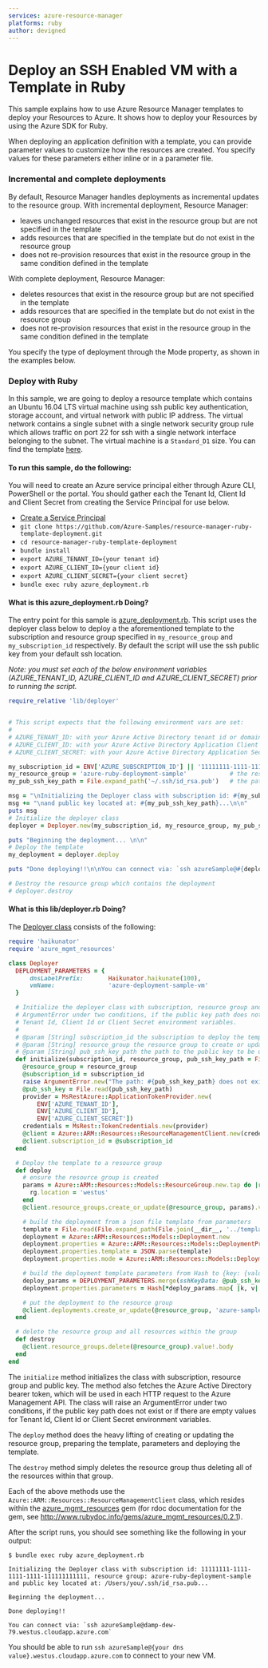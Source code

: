 ```yaml
---
services: azure-resource-manager
platforms: ruby
author: devigned
---
```


# Deploy an SSH Enabled VM with a Template in Ruby
This sample explains how to use Azure Resource Manager templates to deploy your Resources to Azure. It shows how to
deploy your Resources by using the Azure SDK for Ruby.

When deploying an application definition with a template, you can provide parameter values to customize how the
resources are created. You specify values for these parameters either inline or in a parameter file.

### Incremental and complete deployments
By default, Resource Manager handles deployments as incremental updates to the resource group. With incremental
deployment, Resource Manager:

- leaves unchanged resources that exist in the resource group but are not specified in the template
- adds resources that are specified in the template but do not exist in the resource group
- does not re-provision resources that exist in the resource group in the same condition defined in the template

With complete deployment, Resource Manager:

- deletes resources that exist in the resource group but are not specified in the template
- adds resources that are specified in the template but do not exist in the resource group
- does not re-provision resources that exist in the resource group in the same condition defined in the template

You specify the type of deployment through the Mode property, as shown in the examples below.

### Deploy with Ruby
In this sample, we are going to deploy a resource template which contains an Ubuntu 16.04 LTS virtual machine using
ssh public key authentication, storage account, and virtual network with public IP address. The virtual network
contains a single subnet with a single network security group rule which allows traffic on port 22 for ssh with a single
network interface belonging to the subnet. The virtual machine is a `Standard_D1` size. You can find the template
[here](./templates/template.json).

#### To run this sample, do the following:
You will need to create an Azure service principal either through Azure CLI, PowerShell or the portal. You should gather
each the Tenant Id, Client Id and Client Secret from creating the Service Principal for use below.
- [Create a Service Principal](https://azure.microsoft.com/en-us/documentation/articles/resource-group-authenticate-service-principal/#authenticate-with-password---azure-cli)
- `git clone https://github.com/Azure-Samples/resource-manager-ruby-template-deployment.git`
- `cd resource-manager-ruby-template-deployment`
- `bundle install`
- `export AZURE_TENANT_ID={your tenant id}`
- `export AZURE_CLIENT_ID={your client id}`
- `export AZURE_CLIENT_SECRET={your client secret}`
- `bundle exec ruby azure_deployment.rb`

#### What is this azure_deployment.rb Doing?
The entry point for this sample is [azure_deployment.rb](./azure_deployment.rb). This script uses the deployer class
below to deploy a the aforementioned template to the subscription and resource group specified in `my_resource_group`
and `my_subscription_id` respectively. By default the script will use the ssh public key from your default ssh
location.

*Note: you must set each of the below environment variables (AZURE_TENANT_ID, AZURE_CLIENT_ID and AZURE_CLIENT_SECRET) prior to
running the script.*

``` ruby
require_relative 'lib/deployer'


# This script expects that the following environment vars are set:
#
# AZURE_TENANT_ID: with your Azure Active Directory tenant id or domain
# AZURE_CLIENT_ID: with your Azure Active Directory Application Client ID
# AZURE_CLIENT_SECRET: with your Azure Active Directory Application Secret

my_subscription_id = ENV['AZURE_SUBSCRIPTION_ID'] || '11111111-1111-1111-1111-111111111111'   # your Azure Subscription Id
my_resource_group = 'azure-ruby-deployment-sample'            # the resource group for deployment
my_pub_ssh_key_path = File.expand_path('~/.ssh/id_rsa.pub')   # the path to your rsa public key file

msg = "\nInitializing the Deployer class with subscription id: #{my_subscription_id}, resource group: #{my_resource_group}"
msg += "\nand public key located at: #{my_pub_ssh_key_path}...\n\n"
puts msg
# Initialize the deployer class
deployer = Deployer.new(my_subscription_id, my_resource_group, my_pub_ssh_key_path)

puts "Beginning the deployment... \n\n"
# Deploy the template
my_deployment = deployer.deploy

puts "Done deploying!!\n\nYou can connect via: `ssh azureSample@#{deployer.dns_prefix}.westus.cloudapp.azure.com`"

# Destroy the resource group which contains the deployment
# deployer.destroy
```
#### What is this lib/deployer.rb Doing?
The [Deployer class](./lib/deployer.rb) consists of the following:
``` ruby
require 'haikunator'
require 'azure_mgmt_resources'

class Deployer
  DEPLOYMENT_PARAMETERS = {
      dnsLabelPrefix:       Haikunator.haikunate(100),
      vmName:               'azure-deployment-sample-vm'
  }

  # Initialize the deployer class with subscription, resource group and public key. The class will raise an
  # ArgumentError under two conditions, if the public key path does not exist or if there are empty values for
  # Tenant Id, Client Id or Client Secret environment variables.
  #
  # @param [String] subscription_id the subscription to deploy the template
  # @param [String] resource_group the resource group to create or update and then deploy the template
  # @param [String] pub_ssh_key_path the path to the public key to be used to authentication
  def initialize(subscription_id, resource_group, pub_ssh_key_path = File.expand_path('~/.ssh/id_rsa.pub'))
    @resource_group = resource_group
    @subscription_id = subscription_id
    raise ArgumentError.new("The path: #{pub_ssh_key_path} does not exist.") unless File.exist?(pub_ssh_key_path)
    @pub_ssh_key = File.read(pub_ssh_key_path)
    provider = MsRestAzure::ApplicationTokenProvider.new(
        ENV['AZURE_TENANT_ID'],
        ENV['AZURE_CLIENT_ID'],
        ENV['AZURE_CLIENT_SECRET'])
    credentials = MsRest::TokenCredentials.new(provider)
    @client = Azure::ARM::Resources::ResourceManagementClient.new(credentials)
    @client.subscription_id = @subscription_id
  end

  # Deploy the template to a resource group
  def deploy
    # ensure the resource group is created
    params = Azure::ARM::Resources::Models::ResourceGroup.new.tap do |rg|
      rg.location = 'westus'
    end
    @client.resource_groups.create_or_update(@resource_group, params).value!

    # build the deployment from a json file template from parameters
    template = File.read(File.expand_path(File.join(__dir__, '../templates/template.json')))
    deployment = Azure::ARM::Resources::Models::Deployment.new
    deployment.properties = Azure::ARM::Resources::Models::DeploymentProperties.new
    deployment.properties.template = JSON.parse(template)
    deployment.properties.mode = Azure::ARM::Resources::Models::DeploymentMode::Incremental

    # build the deployment template parameters from Hash to {key: {value: value}} format
    deploy_params = DEPLOYMENT_PARAMETERS.merge(sshKeyData: @pub_ssh_key)
    deployment.properties.parameters = Hash[*deploy_params.map{ |k, v| [k,  {value: v}] }.flatten]

    # put the deployment to the resource group
    @client.deployments.create_or_update(@resource_group, 'azure-sample', deployment).value!.body
  end

  # delete the resource group and all resources within the group
  def destroy
    @client.resource_groups.delete(@resource_group).value!.body
  end
end
```
The `initialize` method initializes the class with subscription, resource group and public key. The method also fetches
the Azure Active Directory bearer token, which will be used in each HTTP request to the Azure Management API. The class
will raise an ArgumentError under two conditions, if the public key path does not exist or if there are empty
values for Tenant Id, Client Id or Client Secret environment variables.

The `deploy` method does the heavy lifting of creating or updating the resource group, preparing the template,
parameters and deploying the template.

The `destroy` method simply deletes the resource group thus deleting all of the resources within that group.

Each of the above methods use the `Azure::ARM::Resources::ResourceManagementClient` class, which resides within the
[azure_mgmt_resources](https://rubygems.org/gems/azure_mgmt_resources) gem (for rdoc documentation for the gem, see
http://www.rubydoc.info/gems/azure_mgmt_resources/0.2.1).

After the script runs, you should see something like the following in your output:
```
$ bundle exec ruby azure_deployment.rb

Initializing the Deployer class with subscription id: 11111111-1111-1111-1111-111111111111, resource group: azure-ruby-deployment-sample
and public key located at: /Users/you/.ssh/id_rsa.pub...

Beginning the deployment...

Done deploying!!

You can connect via: `ssh azureSample@damp-dew-79.westus.cloudapp.azure.com`
```
You should be able to run `ssh azureSample@{your dns value}.westus.cloudapp.azure.com` to connect to your new VM.
